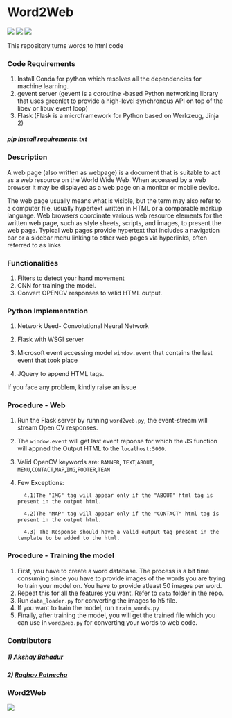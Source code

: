 # Word2Web
[![](https://img.shields.io/github/license/sourcerer-io/hall-of-fame.svg?colorB=ff0000)](https://github.com/akshaybahadur21/Emojinator/blob/master/LICENSE.md)
[![](https://img.shields.io/badge/Raghav-Patnecha-0000ff.svg)](https://raghavpatnecha.github.io/)
[![](https://img.shields.io/badge/Akshay-Bahadur-brightgreen.svg?colorB=ff0000)](https://akshaybahadur.com)

This repository turns words to html code

### Code Requirements
1) Install Conda for python which resolves all the dependencies for machine learning.
2) gevent server (gevent is a coroutine -based Python networking library that uses greenlet to provide a high-level synchronous API on top of the libev or libuv event loop)
3) Flask (Flask is a microframework for Python based on Werkzeug, Jinja 2)

##### pip install requirements.txt

### Description
A web page (also written as webpage) is a document that is suitable to act as a web resource on the World Wide Web. When accessed by a web browser it may be displayed as a web page on a monitor or mobile device.

The web page usually means what is visible, but the term may also refer to a computer file, usually hypertext written in HTML or a comparable markup language. Web browsers coordinate various web resource elements for the written web page, such as style sheets, scripts, and images, to present the web page. Typical web pages provide hypertext that includes a navigation bar or a sidebar menu linking to other web pages via hyperlinks, often referred to as links

### Functionalities
1) Filters to detect your hand movement
2) CNN for training the model.
3) Convert OPENCV responses to valid HTML output.


### Python  Implementation

1) Network Used- Convolutional Neural Network

2) Flask with WSGI server

3) Microsoft event accessing model `window.event` that contains the last event that took place

4) JQuery to append HTML tags.

If you face any problem, kindly raise an issue

### Procedure  - Web

1) Run the Flask server by running `word2web.py`, the event-stream will stream Open CV responses. 
2) The `window.event` will get last event reponse for which the JS function will appned the Output HTML to the `localhost:5000`.
3) Valid OpenCV keywords are:
`BANNER`, `TEXT`,`ABOUT`, `MENU`,`CONTACT`,`MAP`,`IMG`,`FOOTER`,`TEAM`
4) Few Exceptions:

         4.1)The "IMG" tag will appear only if the "ABOUT" html tag is present in the output html.
         
         4.2)The "MAP" tag will appear only if the "CONTACT" html tag is present in the output html.
         
         4.3) The Response should have a valid output tag present in the template to be added to the html.
     

### Procedure - Training the model

1) First, you have to create a word database. The process is a bit time consuming since you have to provide images of the words you are trying to train your model on. You have to provide atleast 50 images per word.
2) Repeat this for all the features you want. Refer to `data` folder in the repo.
3) Run `data_loader.py` for converting the images to h5 file.
4) If you want to train the model, run `train_words.py`
5) Finally, after training the model, you will get the trained file which you can use in `word2web.py` for converting your words to web code.

### Contributors

##### 1) [Akshay Bahadur](https://github.com/akshaybahadur21/)
##### 2) [Raghav Patnecha](https://github.com/raghavpatnecha)

### Word2Web
<img src="https://github.com/raghavpatnecha/Word2Web/blob/master/w2w_2.gif">
